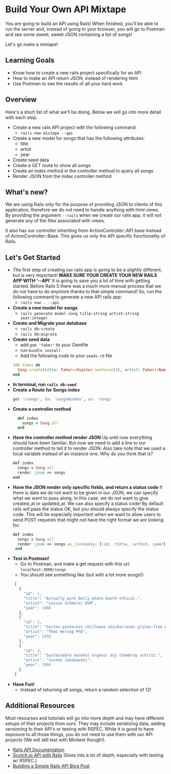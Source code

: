 # Build Your Own API Mixtape

You are going to build an API using Rails! When finished, you'll be able to run the server and, instead of going to your browser, you will go to Postman and see some sweet, sweet JSON containing a list of songs! 

Let's go make a mixtape!

## Learning Goals
  - Know how to create a new rails project specifically for an API
  - How to make an API return JSON, instead of rendering html
  - Use Postman to see the results of all your hard work

## Overview
Here's a short list of what we'll be doing. Below we will go into more detail with each step.

- Create a new rails API project with the following command:
  - `rails new mixtape --api`
- Create a new model for songs that has the following attributes:
  - title
  - artist
  - year
- Create seed data
- Create a GET route to show all songs
- Create an index method in the controller method to query all songs
- Render JSON from the index controller method

## What's new?

We are using Rails only for the purpose of providing JSON to clients of this application, therefore we do not need to handle anything with html views. By providing the argument `--rails` when we create our rails app, it will not generate any of the files associated with views.

It also has our controller inheriting from ActionController::API base instead of ActionController::Base. This gives us only the API specific functionality of Rails.


## Let's Get Started
- The first step of creating our rails app is going to be a _slightly_ different, but is very important! **MAKE SURE YOUR CREATE YOUR NEW RAILS APP WITH '--API'** It is going to save you a lot of time with getting started. Before Rails 5 there was a much more manual process that we do not have to do anymore thanks to that simple command! So, run the following command to generate a new API rails app:
  - `rails new . --api`
- **Create a new model for songs**
  - `rails generate model song title:string artist:string year:integer`
-  **Create and Migrate your database**
    - `rails db:create`
    - `rails db:migrate`
- **Create seed data**
    - add `gem 'faker'` to your Gemfile
    - run `bundle install`
    - Add the following code to your `seeds.rb` file
  ```Ruby
  100.times do
    Song.create(title: Faker::Hipster.sentence(3), artist: Faker::Name.name, year: rand(1950..2017) )
  end
   ```
- **In terminal, run `rails db:seed`**
- **Create a Route for Songs index**
  ```Ruby
  get '/songs', to: 'songs#index', as: 'songs'
  ```
- **Create a controller method**
  ```Ruby
    def index
      songs = Song.all
    end
  ```
- **Have the controller method render JSON** Up until now everything should have been familiar. But now we need to add a line to our controller method to tell it to render JSON. Also take note that we used a local variable instead of an instance one. Why do you think that is? 
  ```Ruby
  def index
    songs = Song.all
    render :json => songs
  end
  ```
- **Have the JSON render only specific fields, and return a status code** If there is data we do not want to be given in our JSON, we can specify what we want to pass along. In this case, we do not want to give created_at or updated_at. We can also specify a status code! By default rails will pass the status OK, but you should always specify the status code. This will be especially important when we want to allow users to send POST requests that might not have the right format we are looking for.
  ```Ruby
  def index
    songs = Song.all
    render :json => songs.as_json(only: [:id, :title, :artist, :year]), status: :ok
   end
   ```
- **Test in Postman!**
  - Go to Postman, and make a get request with this url: `localhost:3000/songs`
  - You should see something like (but with a lot more songs!):
```JavaScript
    [
      {
        "id": 1,
        "title": "Actually pork belly photo booth ethical.",
        "artist": "Lessie Schmeler DVM",
        "year": 1988
      },
      {
        "id": 2,
        "title": "Seitan pinterest chillwave chicharrones gluten-free pug single-origin coffee.",
        "artist": "Theo Herzog PhD",
        "year": 1958
      },
      {
        "id": 3,
        "title": "Sustainable narwhal organic diy chambray schlitz.",
        "artist": "Justen Jakubowski",
        "year": 1994
      }
    ]
```
- **Have Fun!**
    - Instead of returning _all_ songs, return a random selection of 12!


## Additional Resources
Most resourses and tutorials will go into more depth and may have different setups of their projects from ours. They may include serializing data, adding versioning to their API's or testing with RSPEC. While it is good to have exposure to all those things, you do not need to use them with our API projects (We will still test with Minitest though!). 
- [Rails API Documentation](http://edgeguides.rubyonrails.org/api_app.html)
- [Scotch.io API with Rails](https://scotch.io/tutorials/build-a-restful-json-api-with-rails-5-part-one) (Goes into a lot of depth, especially with testing w/ RSPEC.)
- [Building a Simple Rails API Blog Post ](http://www.thegreatcodeadventure.com/building-a-super-simple-rails-api-json-api-edition-2/)

